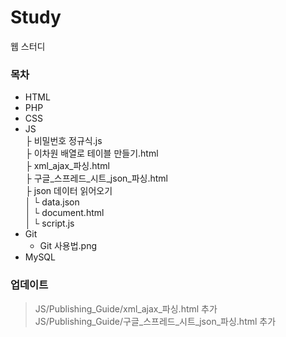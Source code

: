 # Study
웹 스터디

### 목차
* HTML
* PHP
* CSS
* JS<br />
	├ 비밀번호 정규식.js<br />
	├ 이차원 배열로 테이블 만들기.html<br />
	├ xml_ajax_파싱.html<br />
	├ 구글_스프레드_시트_json_파싱.html<br />
	├ json 데이터 읽어오기<br />
	│ └ data.json<br />
	│ └ document.html<br />
	│ └ script.js<br />
* Git
	* Git 사용법.png
* MySQL

### 업데이트
> JS/Publishing_Guide/xml_ajax_파싱.html 추가\
> JS/Publishing_Guide/구글_스프레드_시트_json_파싱.html 추가